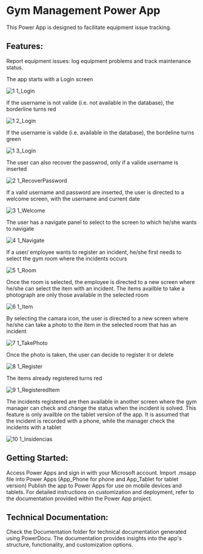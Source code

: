 # Gym Management Power App
This Power App is designed to facilitate equipment issue tracking.

## Features:
Report equipment issues: log equipment problems and track maintenance status.

The app starts with a Login screen

![1 1_Login](https://github.com/zepedromvramiao/Portfolio/assets/60276332/1e7e2a99-8dc9-4560-9996-7120c484fdf4)

If the username is not valide (i.e. not available in the database), the borderline turns red

![1 2_Login](https://github.com/zepedromvramiao/Portfolio/assets/60276332/642c59f9-ccb3-4cc9-a1e4-1df307247741)

If the username is valide (i.e. available in the database), the bordeline turns green

![1 3_Login](https://github.com/zepedromvramiao/Portfolio/assets/60276332/bf4cca6b-41a2-4c9c-8cfd-52b8031da6ab)

The user can also recover the passwrod, only if a valide username is inserted

![2 1_RecoverPassword](https://github.com/zepedromvramiao/Portfolio/assets/60276332/fb530e7f-2790-4240-8802-345bf7dbe2fe)

If a valid username and password are inserted, the user is directed to a welcome screen, with the username and current date

![3 1_Welcome](https://github.com/zepedromvramiao/Portfolio/assets/60276332/2c4f1937-d183-4600-9c44-18d0272d68e7)

The user has a navigate panel to select to the screen to which he/she wants to navigate

![4 1_Navigate](https://github.com/zepedromvramiao/Portfolio/assets/60276332/35634f37-7b1c-4669-8fab-34ab50bd5e69)

If a user/ employee wants to register an incident, he/she first needs to select the gym room where the incidents occurs

![5 1_Room](https://github.com/zepedromvramiao/Portfolio/assets/60276332/ae5bc38f-36d3-4818-82ae-fcc766cb9be6)

Once the room is selected, the employee is directed to a new screen where he/she can select the item with an incident. The items availble to take a photograph are only those available in the selected room

![6 1_Item](https://github.com/zepedromvramiao/Portfolio/assets/60276332/902ed190-3410-4cfc-b9cf-6a265abc20b4)

By selecting the camara icon, the user is directed to a new screen where he/she can take a photo to the item in the selected room that has an incident

![7 1_TakePhoto](https://github.com/zepedromvramiao/Portfolio/assets/60276332/b2c48cea-509b-44a8-95f1-5044d59cf7a0)

Once the photo is taken, the user can decide to register it or delete

![8 1_Register](https://github.com/zepedromvramiao/Portfolio/assets/60276332/93d7e765-b3d9-415b-aaf1-71f7eb6a19c0)

The items already registered turns red

![9 1_RegisteredItem](https://github.com/zepedromvramiao/Portfolio/assets/60276332/1bab5ca1-0c8d-4aab-97c6-1e8fbb8fc0bb)

The incidents registered are then available in another screen where the gym manager can check and change the status when the incident is solved. This feature is only availble on the tablet version of the app. It is assumed that the incident is recorded with a phone, while the manager check the incidents with a tablet

![10 1_Insidencias](https://github.com/zepedromvramiao/Portfolio/assets/60276332/8bf1821c-fdb4-4459-9da6-06748bf67e95)


## Getting Started:
Access Power Apps and sign in with your Microsoft account.
Import .msapp file into Power Apps (App_Phone for phone and App_Tablet for tablet version)
Publish the app to Power Apps for use on mobile devices and tablets.
For detailed instructions on customization and deployment, refer to the documentation provided within the Power App project.

## Technical Documentation:
Check the Documentation folder for technical documentation generated using PowerDocu. The documentation provides insights into the app's structure, functionality, and customization options.



